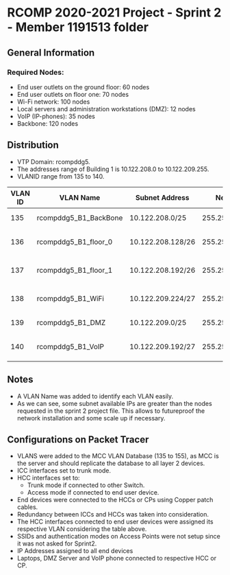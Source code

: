 RCOMP 2020-2021 Project - Sprint 2 - Member 1191513 folder
===========================================

## General Information
### Required Nodes:
- End user outlets on the ground floor: 60 nodes
- End user outlets on floor one: 70 nodes
- Wi-Fi network: 100 nodes
- Local servers and administration workstations (DMZ): 12 nodes
- VoIP (IP-phones): 35 nodes
- Backbone: 120 nodes

## Distribution

- VTP Domain: rcompddg5.
- The addresses range of Building 1 is 10.122.208.0 to 10.122.209.255.
- VLANID range from 135 to 140.

| VLAN ID | VLAN Name | Subnet Address  | Net Mask  | Available Address Range  |  Broadcast Address | Available IPs | Gateway Address | 
|---|---|---|---|---|---|---| --- | 
| 135 | rcompddg5_B1_BackBone | 10.122.208.0/25   | 255.255.255.128 | 10.122.208.1 - 10.122.208.126   | 10.122.208.127 | 126 | 10.122.208.1 |
| 136 | rcompddg5_B1_floor_0  | 10.122.208.128/26 | 255.255.255.192 | 10.122.208.129 - 10.122.208.190 | 10.122.208.191 | 62  | 10.122.208.129 | 
| 137 | rcompddg5_B1_floor_1  | 10.122.208.192/26 | 255.255.255.192 | 10.122.208.193 - 10.122.208.254 | 10.122.208.191 | 62  | 10.122.208.193 | 
| 138 | rcompddg5_B1_WiFi     | 10.122.209.224/27 | 255.255.255.224 | 10.122.209.225 - 10.122.208.254 | 10.122.208.255 | 30  | 10.122.209.225 |
| 139 | rcompddg5_B1_DMZ      | 10.122.209.0/25   | 255.255.255.128 | 10.122.209.1 - 10.122.208.126   | 10.122.208.127 | 126 | 10.122.209.1 |
| 140 | rcompddg5_B1_VoIP     | 10.122.209.192/27 | 255.255.255.224 | 10.122.209.193 - 10.122.208.222 | 10.122.208.223 | 30  | 10.122.209.193 | 

## Notes
- A VLAN Name was added to identify each VLAN easily.
- As we can see, some subnet available IPs are greater than the nodes requested in the sprint 2 project file. 
This allows to futureproof the network installation and some scale up if necessary.



## Configurations on Packet Tracer

- VLANS were added to the MCC VLAN Database (135 to 155), as MCC is the server and should replicate the database to all layer 2 devices.
- ICC interfaces set to trunk mode.
- HCC interfaces set to:
    - Trunk mode if connected to other Switch.
    - Access mode if connected to end user device.  
- End devices were connected to the HCCs or CPs using Copper patch cables.
- Redundancy between ICCs and HCCs was taken into consideration.
- The HCC interfaces connected to end user devices were assigned its respective VLAN considering the table above.
- SSIDs and authentication modes on Access Points were not setup since it was not asked for Sprint2.
- IP Addresses assigned to all end devices
- Laptops, DMZ Server and VoIP phone connected to respective HCC or CP.

